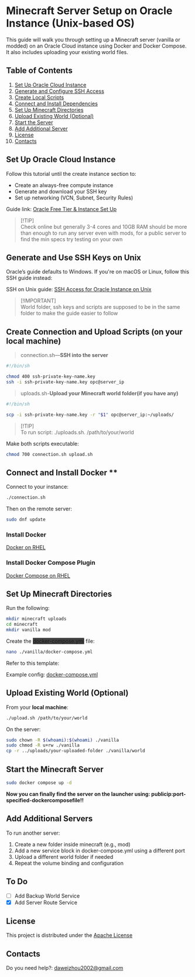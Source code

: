 # Minecraft Server Setup on Oracle Instance (Unix-based OS)

This guide will walk you through setting up a Minecraft server (vanilla or modded) on an Oracle Cloud instance using Docker and Docker Compose. It also includes uploading your existing world files.

## Table of Contents

1. [Set Up Oracle Cloud Instance](#set-up-oracle-cloud-instance)
2. [Generate and Configure SSH Access](#generate-and-use-ssh-keys-on-unix)
3. [Create Local Scripts](#create-connection-and-upload-scripts-on-your-local-machine)
4. [Connect and Install Dependencies](#connect-and-install-docker)
5. [Set Up Minecraft Directories](#set-up-minecraft-directories)
6. [Upload Existing World (Optional)](#upload-existing-world-optional)
7. [Start the Server](#start-the-minecraft-server)
8. [Add Additional Server](#add-additional-servers)
9. [License](#license)
10. [Contacts](#contacts)

## Set Up Oracle Cloud Instance 

Follow this tutorial until the create instance section to:

* Create an always-free compute instance
* Generate and download your SSH key
* Set up networking (VCN, Subnet, Security Rules)

Guide link: [Oracle Free Tier & Instance Set Up](https://www.reddit.com/r/admincraft/comments/qo78be/creating_a_minecraft_server_with_oracle_cloud/)

>[!TIP]\
> Check online but generally 3-4 cores and 10GB RAM should be more than enough to run any server even with mods, for a public server to find the min specs try testing on your own

## Generate and Use SSH Keys on Unix

Oracle’s guide defaults to Windows. If you're on macOS or Linux, follow this SSH guide instead:

SSH on Unix guide: [SSH Access for Oracle Instance on Unix](https://docs.oracle.com/it-it/iaas/Content/Compute/Tasks/connect-to-linux-instance.htm#linux-from-unix)

> [!IMPORTANT]\
> World folder, ssh keys and scripts are supposed to be in the same folder to make the guide easier to follow

## Create Connection and Upload Scripts (on your local machine)

> connection.sh—**SSH into the server**

```sh
#!/bin/sh

chmod 400 ssh-private-key-name.key
ssh -i ssh-private-key-name.key opc@server_ip
```
> uploads.sh-**Upload your Minecraft world folder(if you have any)**

```sh
#!/bin/sh

scp -i ssh-private-key-name.key -r "$1" opc@server_ip:~/uploads/

```
>[!TIP]\
> To run script: ./uploads.sh. /path/to/your/world

Make both scripts executable:

```sh
chmod 700 connection.sh upload.sh
```

## Connect and Install Docker **
Connect to your instance:
```sh
./connection.sh
```
Then on the remote server:
```sh
sudo dnf update
```
### Install Docker ###

[Docker on RHEL](https://docs.docker.com/engine/install/rhel/#install-using-the-repository)

### Install Docker Compose Plugin ###

[Docker Compose on RHEL](https://docs.docker.com/compose/install/linux/#install-using-the-repository)

## Set Up Minecraft Directories ##
Run the following:

```sh
mkdir minecraft uploads
cd minecraft
mkdir vanilla mod
```

Create the <span style="background-color: rgb(64,64,64)">docker-compose.yml</span> file:

```sh
nano ./vanilla/docker-compose.yml
```
Refer to this template:

Example config: [docker-compose.yml](docker-compose.yml)

## Upload Existing World (Optional) ##

From your **local machine**:

```sh
./upload.sh /path/to/your/world
```

On the server:
```sh
sudo chown -R $(whoami):$(whoami) ./vanilla
sudo chmod -R u+rw ./vanilla
cp -r ../uploads/your-uploaded-folder ./vanilla/world
```

## Start the Minecraft Server ##
```sh
sudo docker compose up -d
```
**Now you can finally find the server on the launcher using: 
publicip:port-specified-dockercomposefile!!**

## Add Additional Servers ##
To run another server:

1. Create a new folder inside minecraft (e.g., mod)
2. Add a new service block in docker-compose.yml using a different port
3. Upload a different world folder if needed
4. Repeat the volume binding and configuration

## To Do ##
- [ ] Add Backup World Service
- [X] Add Server Route Service

## License ##

This project is distributed under the [Apache License](LICENSE)

## Contacts ##

Do you need help?:  [daweizhou2002@gmail.com](mailto:daweizhou2002@gmail.com)

